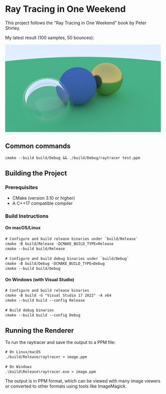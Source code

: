 # Ray Tracing in One Weekend

This project follows the "Ray Tracing in One Weekend" book by Peter Shirley.

My latest result (100 samples, 50 bounces):

![Simple Diffuse Render](./images/dielectric_lambertian_metal_100_samples_50_bounces.jpeg)

## Common commands

```
cmake --build build/Debug && ./build/Debug/raytracer test.ppm
```

## Building the Project

### Prerequisites

- CMake (version 3.10 or higher)
- A C++17 compatible compiler

### Build Instructions

#### On macOS/Linux

```shell
# Configure and build release binaries under `build/Release`
cmake -B build/Release -DCMAKE_BUILD_TYPE=Release
cmake --build build/Release

# Configure and build debug binaries under `build/Debug`
cmake -B build/Debug -DCMAKE_BUILD_TYPE=Debug
cmake --build build/Debug
```

#### On Windows (with Visual Studio)

```shell
# Configure and build release binaries
cmake -B build -G "Visual Studio 17 2022" -A x64
cmake --build build --config Release

# Build debug binaries
cmake --build build --config Debug
```

## Running the Renderer

To run the raytracer and save the output to a PPM file:

```shell
# On Linux/macOS
./build/Release/raytracer > image.ppm

# On Windows
.\build\Release\raytracer.exe > image.ppm
```

The output is in PPM format, which can be viewed with many image viewers or converted to other formats using tools like ImageMagick.

